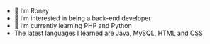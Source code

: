 - 👋 I’m Roney  
- 👀 I’m interested in being a back-end developer
- 🌱 I’m currently learning PHP and Python
- The latest languages ​​I learned are Java, MySQL, HTML and CSS
<!-- 💞️ I’m looking to collaborate on: -->
<!-- 📫 How to reach me: -->
<!-- 😄 Pronouns: -->
<!-- ⚡ Fun fact: -->

<!---
akirar0n/akirar0n is a ✨ special ✨ repository because its `README.md` (this file) appears on your GitHub profile.
You can click the Preview link to take a look at your changes.
--->
